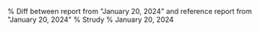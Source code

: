 % Diff between report from "January 20, 2024" and reference report from "January 20, 2024"
% Strudy
% January 20, 2024


